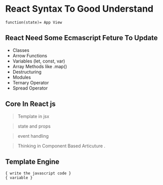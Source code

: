 # React Syntax To Good Understand 

```
function(state)= App View 
```

## React Need Some Ecmascript Feture To Update

- Classes
- Arrow Functions
- Variables (let, const, var)
- Array Methods like .map()
- Destructuring
- Modules
- Ternary Operator
- Spread Operator







## Core In React js

> Template in jsx

> state and props

> event handling

> Thinking in Component Based Articuture .

## Template Engine 

```
{ write the javascript code }
{ variable }
```




